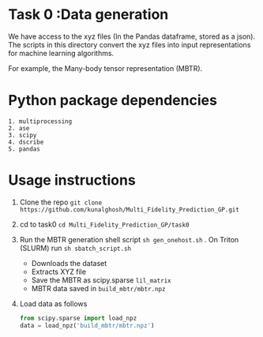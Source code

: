 # Task 0 :Data generation
We have access to the xyz files (In the Pandas dataframe, stored as a json). 
The scripts in this directory convert the xyz files into input representations
for machine learning algorithms.

For example, the Many-body tensor representation (MBTR).

# Python package dependencies
	1. multiprocessing
	2. ase
	3. scipy
	4. dscribe
	5. pandas

# Usage instructions
1. Clone the repo
 `git clone https://github.com/kunalghosh/Multi_Fidelity_Prediction_GP.git`
2. cd to task0
 `cd Multi_Fidelity_Prediction_GP/task0`
3. Run the MBTR generation shell script	
`sh gen_onehost.sh` . On Triton (SLURM) run `sh sbatch_script.sh`
	* Downloads the dataset	
	* Extracts XYZ file
	* Save the MBTR as scipy.sparse `lil_matrix`
	* MBTR data saved in `build_mbtr/mbtr.npz`
	
	
4. Load data as follows
	
	```python
	from scipy.sparse import load_npz
	data = load_npz('build_mbtr/mbtr.npz')
	```
